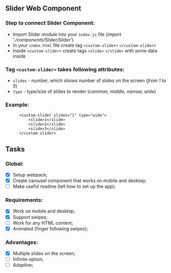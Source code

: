 ## Slider Web Component

### Step to connect Slider Component: 
- Import Slider module into your `index.js` file (_import './components/Slider/Slider'_)
- In your `index.html` file create tag `<custom-slider>` `</custom-slider>`
- Inside `<custom-slider>` create tags `<slide>` `</slide>` with some data inside

### Tag `<custom-slider>` takes following attributes:
- `slides` - number, which shows number of slides on the screen (_from 1 to 5_)
- `type` - type/size of slides to render (_common, middle, narrow, wide_)

### Example: 
          <custom-slider slides="1" type="wide">
              <slide>1</slide>
              <slide>2</slide>
              <slide>3</slide>
          </custom-slider>

## Tasks

### Global:
- [X] Setup webpack;
- [X] Create carousel component that works on mobile and desktop;
- [ ] Make useful readme (tell how to set up the app);

### Requirements:
- [X] Work on mobile and desktop;
- [X] Support swipes;
- [ ] Work for any HTML content;
- [X] Animated (finger following swipes);

### Advantages: 
- [X] Multiple slides on the screen;
- [ ] Infinite option;
- [ ] Adaptive;
